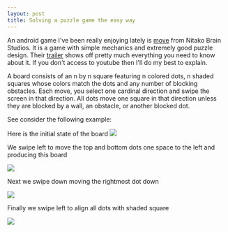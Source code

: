 ```yaml
---
layout: post
title: Solving a puzzle game the easy way
---
```


An android game I've been really enjoying lately is
[move](https://play.google.com/store/apps/details?id=com.nitako.move) from
Nitako Brain Studios. It is a game with simple mechanics and extremely good
puzzle design.  Their [trailer](https://www.youtube.com/watch?v=up3lf5Rd97k)
shows off pretty much everything you need to know about it.  If you don't
access to youtube then I'll do my best to explain.

A board consists of an n by n square featuring n colored dots, n shaded squares
whose colors match the dots and any number of blocking obstacles. Each move,
you select one cardinal direction and swipe the screen in that direction. All
dots move one square in that direction unless they are blocked by a wall, an
obstacle, or another blocked dot.

See consider the following example:

Here is the initial state of the board <img src="/images/Move-Brute-Force/ex0.png width=540">

We swipe left to move the top and bottom dots one space to the left and
producing this board 

<img src="/images/Move-Brute-Force/ex1.png width=540">

Next we swipe down moving the rightmost dot down 

<img src="/images/Move-Brute-Force/ex2.png width=540"> 

Finally we swipe left to align all dots with shaded square 

<img src="/images/Move-Brute-Force/ex3.png width=540">


